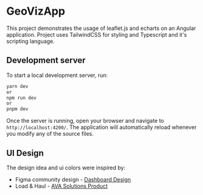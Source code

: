 # GeoVizApp

This project demonstrates the usage of leaflet.js and echarts on an Angular application. Project uses TailwindCSS for styling and Typescript and it's scripting language.

## Development server

To start a local development server, run:

```bash
yarn dev
or
npm run dev
or
pnpm dev
```

Once the server is running, open your browser and navigate to `http://localhost:4200/`. The application will automatically reload whenever you modify any of the source files.

## UI Design

The design idea and ui colors were inspired by:

- Figma community design - [Dashboard Design](https://www.figma.com/design/3059UiBXYH6qjp2Ap6UzcQ/Free-Dark-Admin-Dashboards--Community-?node-id=5401-1157&p=f&t=dekpMWEU5rxQVJCU-0)
- Load & Haul - [AVA Solutions Product](https://ava.solutions/product/)
